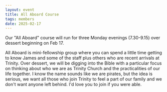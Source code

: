```yaml
---
layout: event
title: All Aboard Course
tags: members
date: 2025-02-17
---
```


Our "All Aboard" course will run for three Monday evenings (7.30-9.15) over dessert beginning on Feb 17.

<!--excerpt end-->

All Aboard is mini-fellowship group where you can spend a little time getting to know James and some of the staff plus others who are recent arrivals at Trinity. Over dessert, we will be digging into the Bible with a particular focus on thinking about who we are as Trinity Church and the practicalities of our life together. I know the name sounds like we are pirates, but the idea is serious, we want all those who join Trinity to feel a part of our family and we don't want anyone left behind. I'd love you to join if you were able.

